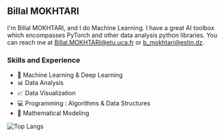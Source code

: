 ## Billal MOKHTARI

I'm Billal MOKHTARI, and I do Machine Learning. I have a great AI toolbox which encompasses PyTorch and other data analysis python libraries. You can reach me at [Billal.MOKHTARI@etu.uca.fr](mailto:Billal.MOKHTARI@etu.uca.fr) or [b_mokhtari@estin.dz](mailto:b_mokhtari@estin.dz).

### Skills and Experience
- 🤖 Machine Learning & Deep Learning
- 📊 Data Analysis 
- 📈 Data Visualization
- 💻 Programming : Algorithms & Data Structures
- 🧮 Mathematical Modeling 


![Top Langs](https://github-readme-stats.vercel.app/api/top-langs/?username=Billal-MOKHTARI&layout=compact&theme=dark)
